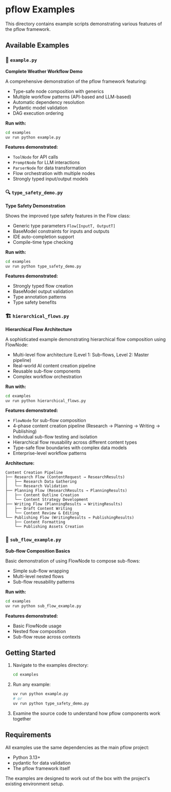 # pflow Examples

This directory contains example scripts demonstrating various features of the pflow framework.

## Available Examples

### 📝 `example.py`
**Complete Weather Workflow Demo**

A comprehensive demonstration of the pflow framework featuring:
- Type-safe node composition with generics
- Multiple workflow patterns (API-based and LLM-based)
- Automatic dependency resolution
- Pydantic model validation
- DAG execution ordering

**Run with:**
```bash
cd examples
uv run python example.py
```

**Features demonstrated:**
- `ToolNode` for API calls
- `PromptNode` for LLM interactions
- `ParserNode` for data transformation
- Flow orchestration with multiple nodes
- Strongly typed input/output models

### 🔍 `type_safety_demo.py`
**Type Safety Demonstration**

Shows the improved type safety features in the Flow class:
- Generic type parameters `Flow[InputT, OutputT]`
- BaseModel constraints for inputs and outputs
- IDE auto-completion support
- Compile-time type checking

**Run with:**
```bash
cd examples
uv run python type_safety_demo.py
```

**Features demonstrated:**
- Strongly typed flow creation
- BaseModel output validation
- Type annotation patterns
- Type safety benefits

### 🏗️ `hierarchical_flows.py`
**Hierarchical Flow Architecture**

A sophisticated example demonstrating hierarchical flow composition using FlowNode:
- Multi-level flow architecture (Level 1: Sub-flows, Level 2: Master pipeline)
- Real-world AI content creation pipeline
- Reusable sub-flow components
- Complex workflow orchestration

**Run with:**
```bash
cd examples
uv run python hierarchical_flows.py
```

**Features demonstrated:**
- `FlowNode` for sub-flow composition
- 4-phase content creation pipeline (Research → Planning → Writing → Publishing)
- Individual sub-flow testing and isolation
- Hierarchical flow reusability across different content types
- Type-safe flow boundaries with complex data models
- Enterprise-level workflow patterns

**Architecture:**
```
Content Creation Pipeline
├── Research Flow (ContentRequest → ResearchResults)
│   ├── Research Data Gathering
│   └── Research Validation
├── Planning Flow (ResearchResults → PlanningResults)
│   ├── Content Outline Creation
│   └── Content Strategy Development
├── Writing Flow (PlanningResults → WritingResults)
│   ├── Draft Content Writing
│   └── Content Review & Editing
└── Publishing Flow (WritingResults → PublishingResults)
    ├── Content Formatting
    └── Publishing Assets Creation
```

### 🔄 `sub_flow_example.py`
**Sub-flow Composition Basics**

Basic demonstration of using FlowNode to compose sub-flows:
- Simple sub-flow wrapping
- Multi-level nested flows
- Sub-flow reusability patterns

**Run with:**
```bash
cd examples
uv run python sub_flow_example.py
```

**Features demonstrated:**
- Basic FlowNode usage
- Nested flow composition
- Sub-flow reuse across contexts

## Getting Started

1. Navigate to the examples directory:
   ```bash
   cd examples
   ```

2. Run any example:
   ```bash
   uv run python example.py
   # or
   uv run python type_safety_demo.py
   ```

3. Examine the source code to understand how pflow components work together

## Requirements

All examples use the same dependencies as the main pflow project:
- Python 3.13+
- pydantic for data validation
- The pflow framework itself

The examples are designed to work out of the box with the project's existing environment setup.